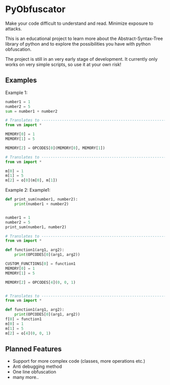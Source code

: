 # PyObfuscator

Make your code difficult to understand and read. Minimize exposure to attacks.

This is an educational project to learn more about the Abstract-Syntax-Tree library of python and to explore the possibilities you have with python obfuscation.

The project is still in an very early stage of development. It currently only works on very simple scripts, so use it at your own risk!

## Examples

Example 1: 
```python
number1 = 1
number2 = 5
sum = number1 + number2

# Translates to --------------------------------------------------------------------------------------------------------
from vm import *

MEMORY[0] = 1
MEMORY[1] = 5

MEMORY[2] = OPCODES[0](MEMORY[0], MEMORY[1])

# Translates to --------------------------------------------------------------------------------------------------------
from vm import *

m[0] = 1
m[1] = 5
m[2] = o[0](m[0], m[1])
```

Example 2:
Example1: 
```python
def print_sum(number1, number2):
    print(number1 + number2)


number1 = 1
number2 = 5
print_sum(number1, number2)

# Translates to --------------------------------------------------------------------------------------------------------
from vm import *

def function1(arg1, arg2):
    print(OPCODES[0](arg1, arg2))

CUSTOM_FUNCTIONS[0] = function1
MEMORY[0] = 1
MEMORY[1] = 5

MEMORY[2] = OPCODES[4](0, 0, 1)


# Translates to --------------------------------------------------------------------------------------------------------
from vm import *

def function1(arg1, arg2):
    print(OPCODES[0](arg1, arg2))
f[0] = function1
m[0] = 1
m[1] = 5
m[2] = o[4](0, 0, 1)
```

## Planned Features
- Support for more complex code (classes, more operations etc.)
- Anti debugging method
- One line obfuscation
- many more..
